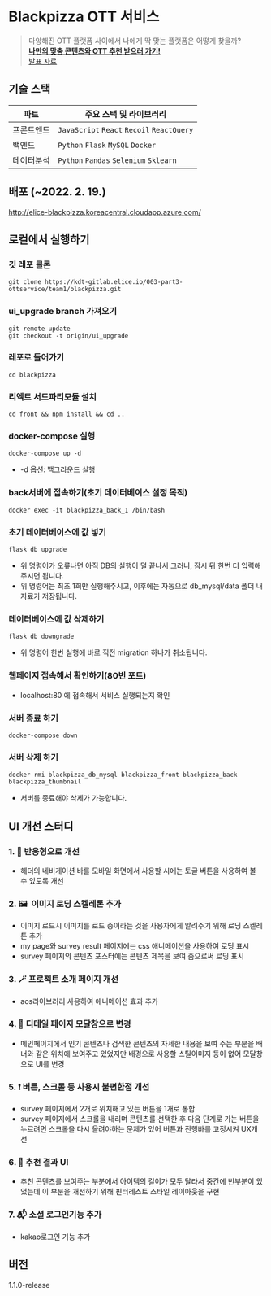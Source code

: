 # Blackpizza OTT 서비스

> 다양해진 OTT 플랫폼 사이에서 나에게 딱 맞는 플랫폼은 어떻게 찾을까?  
> [**나만의 맞춤 콘텐츠와 OTT 추천 받으러 가기!**](http://elice-blackpizza.koreacentral.cloudapp.azure.com/)  
> [발표 자료](./OTT서비스_1팀_최종-발표.pdf)

## 기술 스택

| 파트       | 주요 스택 및 라이브러리                    |
| ---------- | ------------------------------------------ |
| 프론트엔드 | `JavaScript` `React` `Recoil` `ReactQuery` |
| 백엔드     | `Python` `Flask` `MySQL` `Docker`          |
| 데이터분석 | `Python` `Pandas` `Selenium` `Sklearn`     |

## 배포 (~2022. 2. 19.)

http://elice-blackpizza.koreacentral.cloudapp.azure.com/

## 로컬에서 실행하기

### 깃 레포 클론

`git clone https://kdt-gitlab.elice.io/003-part3-ottservice/team1/blackpizza.git`

### ui_upgrade branch 가져오기

`git remote update`  
`git checkout -t origin/ui_upgrade`

### 레포로 들어가기

`cd blackpizza`

### 리엑트 서드파티모듈 설치

`cd front && npm install && cd ..`

### docker-compose 실행

`docker-compose up -d`

- -d 옵션: 백그라운드 실행

### back서버에 접속하기(초기 데이터베이스 설정 목적)

`docker exec -it blackpizza_back_1 /bin/bash`

### 초기 데이터베이스에 값 넣기

`flask db upgrade`

- 위 명령어가 오류나면 아직 DB의 실행이 덜 끝나서 그러니, 잠시 뒤 한번 더 입력해주시면 됩니다.
- 위 명령어는 최초 1회만 실행해주시고, 이후에는 자동으로 db_mysql/data 폴더 내 자료가 저장됩니다.

### 데이터베이스에 값 삭제하기

`flask db downgrade`

- 위 명령어 한번 실행에 바로 직전 migration 하나가 취소됩니다.

### 웹페이지 접속해서 확인하기(80번 포트)

- localhost:80 에 접속해서 서비스 실행되는지 확인

### 서버 종료 하기

`docker-compose down`

### 서버 삭제 하기

`docker rmi blackpizza_db_mysql blackpizza_front blackpizza_back blackpizza_thumbnail`

- 서버를 종료해야 삭제가 가능합니다.

## UI 개선 스터디

### 1. 📱 반응형으로 개선

- 헤더의 네비게이션 바를 모바일 화면에서 사용할 시에는 토글 버튼을 사용하여 볼 수 있도록 개선

### 2. 🖼  이미지 로딩 스켈레톤 추가

- 이미지 로드시 이미지를 로드 중이라는 것을 사용자에게 알려주기 위해 로딩 스켈레톤 추가
- my page와 survey result 페이지에는 css 애니메이션을 사용하여 로딩 표시
- survey 페이지의 콘텐츠 포스터에는 콘텐츠 제목을 보여 줌으로써 로딩 표시

### 3. 🪄 프로젝트 소개 페이지 개선

- aos라이브러리 사용하여 에니메이션 효과 추가

### 4. 📜 디테일 페이지 모달창으로 변경

- 메인페이지에서 인기 콘텐츠나 검색한 콘텐츠의 자세한 내용을 보여 주는 부분을 배너와 같은 위치에 보여주고 있었지만 배경으로 사용할 스틸이미지 등이 없어 모달창으로 UI를 변경

### 5. ❗️ 버튼, 스크롤 등 사용시 불편한점 개선

- survey 페이지에서 2개로 위치해고 있는 버튼을 1개로 통합
- survey 페이지에서 스크롤을 내리며 콘텐츠를 선택한 후 다음 단계로 가는 버튼을 누르려면 스크롤을 다시 올려야하는 문제가 있어 버튼과 진행바를 고정시켜 UX개선

### 6. 🎨 추천 결과 UI

- 추천 콘텐츠를 보여주는 부분에서 아이템의 길이가 모두 달라서 중간에 빈부분이 있었는데 이 부분을 개선하기 위해 핀터레스트 스타일 레이아웃을 구현

### 7. 📬 소셜 로그인기능 추가

- kakao로그인 기능 추가

## 버전

1.1.0-release
